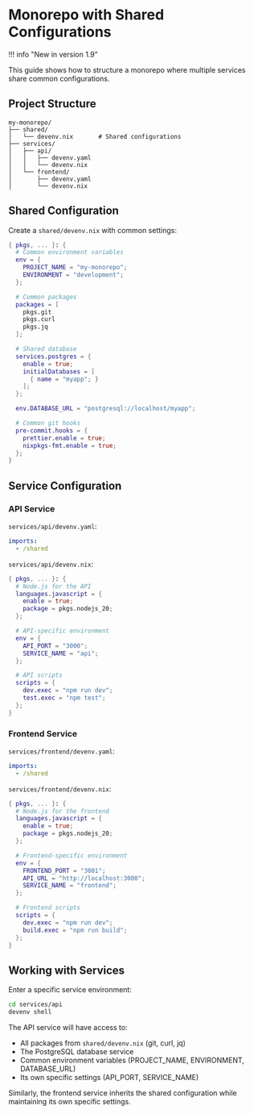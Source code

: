 # Monorepo with Shared Configurations

!!! info "New in version 1.9"

This guide shows how to structure a monorepo where multiple services share common configurations. 
## Project Structure

```
my-monorepo/
├── shared/              
│   └── devenv.nix       # Shared configurations
├── services/
│   ├── api/
│   │   ├── devenv.yaml
│   │   └── devenv.nix
│   └── frontend/
│       ├── devenv.yaml
│       └── devenv.nix
```

## Shared Configuration

Create a `shared/devenv.nix` with common settings:

```nix
{ pkgs, ... }: {
  # Common environment variables
  env = {
    PROJECT_NAME = "my-monorepo";
    ENVIRONMENT = "development";
  };

  # Common packages
  packages = [
    pkgs.git
    pkgs.curl
    pkgs.jq
  ];

  # Shared database
  services.postgres = {
    enable = true;
    initialDatabases = [
      { name = "myapp"; }
    ];
  };

  env.DATABASE_URL = "postgresql://localhost/myapp";

  # Common git hooks
  pre-commit.hooks = {
    prettier.enable = true;
    nixpkgs-fmt.enable = true;
  };
}
```

## Service Configuration

### API Service

`services/api/devenv.yaml`:

```yaml
imports:
  - /shared
```

`services/api/devenv.nix`:

```nix
{ pkgs, ... }: {
  # Node.js for the API
  languages.javascript = {
    enable = true;
    package = pkgs.nodejs_20;
  };

  # API-specific environment
  env = {
    API_PORT = "3000";
    SERVICE_NAME = "api";
  };

  # API scripts
  scripts = {
    dev.exec = "npm run dev";
    test.exec = "npm test";
  };
}
```

### Frontend Service

`services/frontend/devenv.yaml`:

```yaml
imports:
  - /shared
```

`services/frontend/devenv.nix`:

```nix
{ pkgs, ... }: {
  # Node.js for the frontend
  languages.javascript = {
    enable = true;
    package = pkgs.nodejs_20;
  };

  # Frontend-specific environment
  env = {
    FRONTEND_PORT = "3001";
    API_URL = "http://localhost:3000";
    SERVICE_NAME = "frontend";
  };

  # Frontend scripts
  scripts = {
    dev.exec = "npm run dev";
    build.exec = "npm run build";
  };
}
```

## Working with Services

Enter a specific service environment:

```bash
cd services/api
devenv shell
```

The API service will have access to:

- All packages from `shared/devenv.nix` (git, curl, jq)
- The PostgreSQL database service
- Common environment variables (PROJECT_NAME, ENVIRONMENT, DATABASE_URL)
- Its own specific settings (API_PORT, SERVICE_NAME)

Similarly, the frontend service inherits the shared configuration while maintaining its own specific settings.


